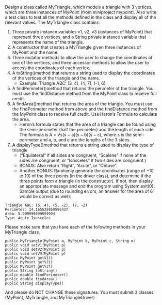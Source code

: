 Design a class called MyTriangle, which models a triangle with 3 vertices, which are three instances of MyPoint (from miniproject mypoint). Also write a test class to test all the methods defined in the class and display all of the relevant values.
The MyTriangle class contains:
1. Three private instance variables v1, v2, v3 (instances of MyPoint) that represent three vertices, and a String private instance variable that represents the name of the triangle.
2. A constructor that creates a MyTriangle given three instances of MyPoint and the name.
3. Three mutator methods to allow the user to change the coordinates of one of the vertices, and three accessor methods to allow the user to access the coordinates of each vertex.
4. A toString()method that returns a string used to display the coordinates of the vertices of the triangle and the name.
   - Example: Triangle ABC: (3, 4), (4, 7), (-1, 6)
5. A findPerimeter()method that returns the perimeter of the triangle. You must use the findDistance method from the MyPoint class to receive full credit.
6. A findArea()method that returns the area of the triangle. You must use the findPerimeter method from above and the findDistance method from the MyPoint class to receive full credit. Use Heron’s Formula to calculate the area.
   - Heron’s formula states that the area of a triangle can be found using the semi-perimeter (half the perimeter) and the length of each side. The formula is A = √s(s − a)(s − b)(s − c), where s is the semi-perimeter and a, b, and c are the lengths of the 3 sides.
7. A displayType()method that returns a string used to display the type of triangle
   - (“Equilateral” if all sides are congruent, “Scalene” if none of the sides are congruent, or “Isosceles” if two sides are congruent.)
   - BONUS: Also return “Right”, “Acute”, or “Obtuse”.
   - Another BONUS: Randomly generate the coordinates (range of −10 to 10) of the three points (in the driver class), and determine if the three points form a triangle (in the constructor). If not, then display an appropriate message and end the program using System.exit(0);
Sample output (due to rounding errors, an answer for the area of 6 would be correct as well):
```
Triangle ABC: (6, 4), (5, -2), (7, -2)
Perimeter: 14.165525060596437
Area: 5.999999999999994
Type: Acute Isosceles
```

Please make sure that you have each of the following methods in your MyTriangle class.
```
public MyTriangle(MyPoint a, MyPoint b, MyPoint c, String n)
public void setV1(MyPoint p)
public void setV2(MyPoint p)
public void setV3(MyPoint p)
public MyPoint getV1()
public MyPoint getV2()
public MyPoint getV3()
public String toString()
public double findPerimeter()
public double findArea()
public String displayType()
```
And please do NOT CHANGE these signatures.
You must submit 3 classes (MyPoint, MyTriangle, and MyTriangleDriver)
